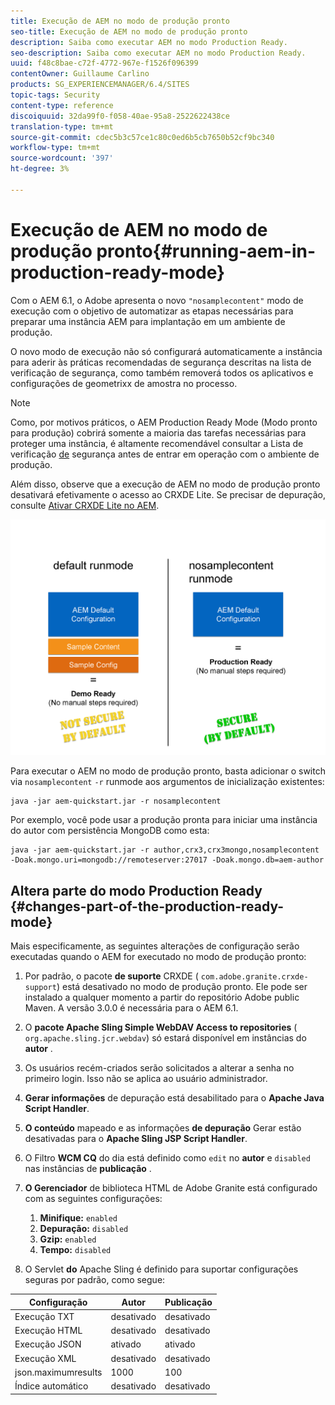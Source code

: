 ```yaml
---
title: Execução de AEM no modo de produção pronto
seo-title: Execução de AEM no modo de produção pronto
description: Saiba como executar AEM no modo Production Ready.
seo-description: Saiba como executar AEM no modo Production Ready.
uuid: f48c8bae-c72f-4772-967e-f1526f096399
contentOwner: Guillaume Carlino
products: SG_EXPERIENCEMANAGER/6.4/SITES
topic-tags: Security
content-type: reference
discoiquuid: 32da99f0-f058-40ae-95a8-2522622438ce
translation-type: tm+mt
source-git-commit: cdec5b3c57ce1c80c0ed6b5cb7650b52cf9bc340
workflow-type: tm+mt
source-wordcount: '397'
ht-degree: 3%

---
```



# Execução de AEM no modo de produção pronto{#running-aem-in-production-ready-mode}

Com o AEM 6.1, o Adobe apresenta o novo `"nosamplecontent"` modo de execução com o objetivo de automatizar as etapas necessárias para preparar uma instância AEM para implantação em um ambiente de produção.

O novo modo de execução não só configurará automaticamente a instância para aderir às práticas recomendadas de segurança descritas na lista de verificação de segurança, como também removerá todos os aplicativos e configurações de geometrixx de amostra no processo.

>[!NOTE]
>
>Como, por motivos práticos, o AEM Production Ready Mode (Modo pronto para produção) cobrirá somente a maioria das tarefas necessárias para proteger uma instância, é altamente recomendável consultar a Lista de verificação [de](/help/sites-administering/security-checklist.md) segurança antes de entrar em operação com o ambiente de produção.
>
>Além disso, observe que a execução de AEM no modo de produção pronto desativará efetivamente o acesso ao CRXDE Lite. Se precisar de depuração, consulte [Ativar CRXDE Lite no AEM](/help/sites-administering/enabling-crxde-lite.md).

![chlimage_1-83](assets/chlimage_1-83.png)

Para executar o AEM no modo de produção pronto, basta adicionar o switch via `nosamplecontent` `-r` runmode aos argumentos de inicialização existentes:

```shell
java -jar aem-quickstart.jar -r nosamplecontent
```

Por exemplo, você pode usar a produção pronta para iniciar uma instância do autor com persistência MongoDB como esta:

```shell
java -jar aem-quickstart.jar -r author,crx3,crx3mongo,nosamplecontent -Doak.mongo.uri=mongodb://remoteserver:27017 -Doak.mongo.db=aem-author
```

## Altera parte do modo Production Ready {#changes-part-of-the-production-ready-mode}

Mais especificamente, as seguintes alterações de configuração serão executadas quando o AEM for executado no modo de produção pronto:

1. Por padrão, o pacote **de suporte** CRXDE ( `com.adobe.granite.crxde-support`) está desativado no modo de produção pronto. Ele pode ser instalado a qualquer momento a partir do repositório Adobe public Maven. A versão 3.0.0 é necessária para o AEM 6.1.

1. O **pacote Apache Sling Simple WebDAV Access to repositories** ( `org.apache.sling.jcr.webdav`) só estará disponível em instâncias do **autor** .

1. Os usuários recém-criados serão solicitados a alterar a senha no primeiro login. Isso não se aplica ao usuário administrador.
1. **Gerar informações** de depuração está desabilitado para o **Apache Java Script Handler**.

1. **O conteúdo** mapeado e as informações **de depuração** Gerar estão desativadas para o **Apache Sling JSP Script Handler**.

1. O Filtro **WCM CQ** do dia está definido como `edit` no **autor** e `disabled` nas instâncias de **publicação** .

1. **O Gerenciador** de biblioteca HTML de Adobe Granite está configurado com as seguintes configurações:

   1. **Minifique:** `enabled`
   1. **Depuração:** `disabled`
   1. **Gzip:** `enabled`
   1. **Tempo:** `disabled`

1. O Servlet **do** Apache Sling é definido para suportar configurações seguras por padrão, como segue:

| **Configuração** | **Autor** | **Publicação** |
|---|---|---|
| Execução TXT | desativado | desativado |
| Execução HTML | desativado | desativado |
| Execução JSON | ativado | ativado |
| Execução XML | desativado | desativado |
| json.maximumresults | 1000 | 100 |
| Índice automático | desativado | desativado |

